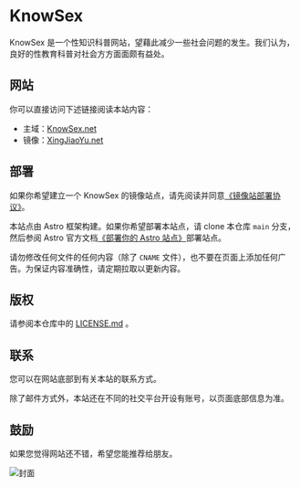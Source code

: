 # KnowSex

KnowSex 是一个性知识科普网站，望藉此减少一些社会问题的发生。我们认为，良好的性教育科普对社会方方面面颇有益处。

## 网站

你可以直接访问下述链接阅读本站内容：

* 主域：[KnowSex.net](https://knowsex.net) 
* 镜像：[XingJiaoYu.net](https://xingjiaoyu.net)

## 部署

如果你希望建立一个 KnowSex 的镜像站点，请先阅读并同意[《镜像站部署协议》](mirror-license.md)。

本站点由 Astro 框架构建。如果你希望部署本站点，请 clone 本仓库 `main` 分支，然后参阅 Astro 官方文档[《部署你的 Astro 站点》](https://docs.astro.build/zh-cn/guides/deploy/)部署站点。

请勿修改任何文件的任何内容（除了 `CNAME` 文件），也不要在页面上添加任何广告。为保证内容准确性，请定期拉取以更新内容。

## 版权

请参阅本仓库中的 [LICENSE.md](LICENSE.md) 。

## 联系

您可以在网站底部到有关本站的联系方式。

除了邮件方式外，本站还在不同的社交平台开设有账号，以页面底部信息为准。

## 鼓励

如果您觉得网站还不错，希望您能推荐给朋友。

![封面](https://repository-images.githubusercontent.com/344822379/d9a97024-b601-4061-9983-93758b70b56f)